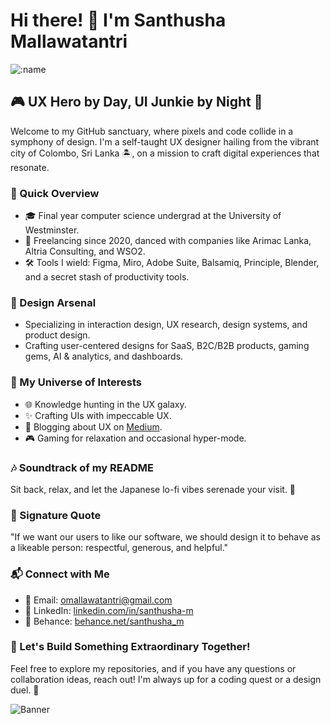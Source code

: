 # Hi there! 👋 I'm Santhusha Mallawatantri

![:name](https://count.getloli.com/get/@Santhusha_UX)


## 🎮 UX Hero by Day, UI Junkie by Night 🌙

Welcome to my GitHub sanctuary, where pixels and code collide in a symphony of design. I'm a self-taught UX designer hailing from the vibrant city of Colombo, Sri Lanka 🏝️, on a mission to craft digital experiences that resonate.

### 🚀 Quick Overview

- 🎓 Final year computer science undergrad at the University of Westminster.
- 💼 Freelancing since 2020, danced with companies like Arimac Lanka, Altria Consulting, and WSO2.
- 🛠️ Tools I wield: Figma, Miro, Adobe Suite, Balsamiq, Principle, Blender, and a secret stash of productivity tools.

### 🎨 Design Arsenal

- Specializing in interaction design, UX research, design systems, and product design.
- Crafting user-centered designs for SaaS, B2C/B2B products, gaming gems, AI & analytics, and dashboards.

### 🌌 My Universe of Interests

- 🌐 Knowledge hunting in the UX galaxy.
- ✨ Crafting UIs with impeccable UX.
- 📝 Blogging about UX on [Medium](https://medium.com/@SanthushaM).
- 🎮 Gaming for relaxation and occasional hyper-mode.

### 🎶 Soundtrack of my README

Sit back, relax, and let the Japanese lo-fi vibes serenade your visit. 🎵

### 📜 Signature Quote

"If we want our users to like our software, we should design it to behave as a likeable person: respectful, generous, and helpful."

### 📬 Connect with Me

- 📧 Email: [omallawatantri@gmail.com](mailto:omallawatantri@gmail.com)
- 💼 LinkedIn: [linkedin.com/in/santhusha-m](https://www.linkedin.com/in/santhusha-m)
- 🎨 Behance: [behance.net/santhusha_m](https://www.behance.net/santhusha_m)

### 🌟 Let's Build Something Extraordinary Together!

Feel free to explore my repositories, and if you have any questions or collaboration ideas, reach out! I'm always up for a coding quest or a design duel. 🚀

![Banner](https://github.com/Santhusha-UX/Santhusha-UX/assets/152367473/989e1e82-8183-466b-a663-b6e4a92de1dc)

